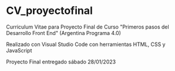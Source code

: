 # CV_proyectofinal
Curriculum Vitae para Proyecto Final de Curso "Primeros pasos del Desarrollo Front End" (Argentina Programa 4.0)

Realizado con Visual Studio Code con herramientas HTML, CSS y JavaScript 

Proyecto Final entregado sábado 28/01/2023
